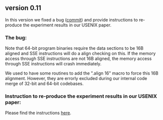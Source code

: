 ## version 0.11

In this version we fixed a bug ([commit](https://github.com/s3team/uroboros/commit/45f018af9a322e114b6e4d365a897115b934e3b3)) and provide instructions to re-produce the experiment results in our USENIX paper.


### The bug:

Note that 64-bit program binaries require the data sections to be 16B aligned
and SSE instructions will do a align checking on this. If the memory access through SSE
instructions are not 16B aligned, the memory access through SSE instructions will crash immediately.
 
We used to have some routines to add the ".align 16" macro to force this 16B alignment. However, they 
are errorly excluded during our internal code merge of 32-bit and 64-bit codebases.

### Instruction to re-produce the experiment results in our USENIX paper:

Please find the instructions [here](https://github.com/s3team/uroboros/blob/master/instruction_to_reproduce_experimenttal_results_reported_in_Wang_et_al._2015.md).
